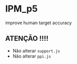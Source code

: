 # IPM_p5
improve human target accuracy

## ATENÇÃO !!!!
- Não alterar ```support.js```
- Não alterar ```ppi.js```
